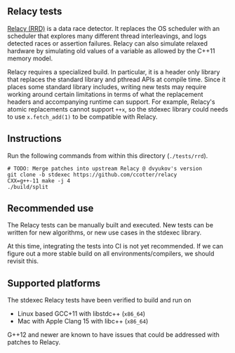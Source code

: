 ## Relacy tests

[Relacy (RRD)](https://www.1024cores.net/home/relacy-race-detector/rrd-introduction)
is a data race detector. It replaces the OS scheduler with an scheduler that
explores many different thread interleavings, and logs detected races or assertion
failures. Relacy can also simulate relaxed hardware by simulating old values of a
variable as allowed by the C++11 memory model.

Relacy requires a specialized build. In particular, it is a header only library that
replaces the standard library and pthread APIs at compile time. Since it places some
standard library includes, writing new tests may require working around certain
limitations in terms of what the replacement headers and accompanying runtime can
support. For example, Relacy's atomic replacements cannot support `++x`, so the
stdexec library could needs to use `x.fetch_add(1)` to be compatible with Relacy.

## Instructions

Run the following commands from within this directory (`./tests/rrd`).

```
# TODO: Merge patches into upstream Relacy @ dvyukov's version
git clone -b stdexec https://github.com/ccotter/relacy
CXX=g++-11 make -j 4
./build/split
```

## Recommended use

The Relacy tests can be manually built and executed. New tests can be written for
new algorithms, or new use cases in the stdexec library.

At this time, integrating the tests into CI is not yet recommended. If we can figure
out a more stable build on all environments/compilers, we should revisit this.

## Supported platforms

The stdexec Relacy tests have been verified to build and run on
 * Linux based GCC+11 with libstdc++ (`x86_64`)
 * Mac with Apple Clang 15 with libc++ (`x86_64`)

G++12 and newer are known to have issues that could be addressed with patches
to Relacy.
